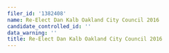 ```yaml
---
filer_id: '1382408'
name: Re-Elect Dan Kalb Oakland City Council 2016
candidate_controlled_id: ''
data_warning: ''
title: Re-Elect Dan Kalb Oakland City Council 2016
---
```

